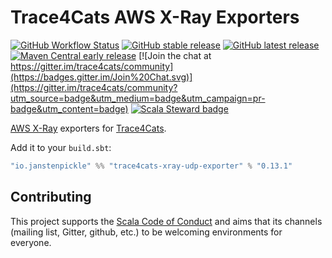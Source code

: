 # Trace4Cats AWS X-Ray Exporters

[![GitHub Workflow Status](https://img.shields.io/github/workflow/status/trace4cats/trace4cats-xray/Continuous%20Integration)](https://github.com/trace4cats/trace4cats-xray/actions?query=workflow%3A%22Continuous%20Integration%22)
[![GitHub stable release](https://img.shields.io/github/v/release/trace4cats/trace4cats-xray?label=stable&sort=semver)](https://github.com/trace4cats/trace4cats-xray/releases)
[![GitHub latest release](https://img.shields.io/github/v/release/trace4cats/trace4cats-xray?label=latest&include_prereleases&sort=semver)](https://github.com/trace4cats/trace4cats-xray/releases)
[![Maven Central early release](https://img.shields.io/maven-central/v/io.janstenpickle/trace4cats-xray-udp-exporter_2.13?label=early)](https://maven-badges.herokuapp.com/maven-central/io.janstenpickle/trace4cats-xray-udp-exporter_2.13)
[![Join the chat at https://gitter.im/trace4cats/community](https://badges.gitter.im/Join%20Chat.svg)](https://gitter.im/trace4cats/community?utm_source=badge&utm_medium=badge&utm_campaign=pr-badge&utm_content=badge)
[![Scala Steward badge](https://img.shields.io/badge/Scala_Steward-helping-blue.svg?style=flat&logo=data:image/png;base64,iVBORw0KGgoAAAANSUhEUgAAAA4AAAAQCAMAAAARSr4IAAAAVFBMVEUAAACHjojlOy5NWlrKzcYRKjGFjIbp293YycuLa3pYY2LSqql4f3pCUFTgSjNodYRmcXUsPD/NTTbjRS+2jomhgnzNc223cGvZS0HaSD0XLjbaSjElhIr+AAAAAXRSTlMAQObYZgAAAHlJREFUCNdNyosOwyAIhWHAQS1Vt7a77/3fcxxdmv0xwmckutAR1nkm4ggbyEcg/wWmlGLDAA3oL50xi6fk5ffZ3E2E3QfZDCcCN2YtbEWZt+Drc6u6rlqv7Uk0LdKqqr5rk2UCRXOk0vmQKGfc94nOJyQjouF9H/wCc9gECEYfONoAAAAASUVORK5CYII=)](https://scala-steward.org)

[AWS X-Ray] exporters for [Trace4Cats].

Add it to your `build.sbt`:

```scala
"io.janstenpickle" %% "trace4cats-xray-udp-exporter" % "0.13.1"
```


## Contributing

This project supports the [Scala Code of Conduct](https://typelevel.org/code-of-conduct.html) and aims that its channels
(mailing list, Gitter, github, etc.) to be welcoming environments for everyone.

[Trace4Cats]: https://github.com/trace4cats/trace4cats
[AWS X-Ray]: https://aws.amazon.com/ru/xray

